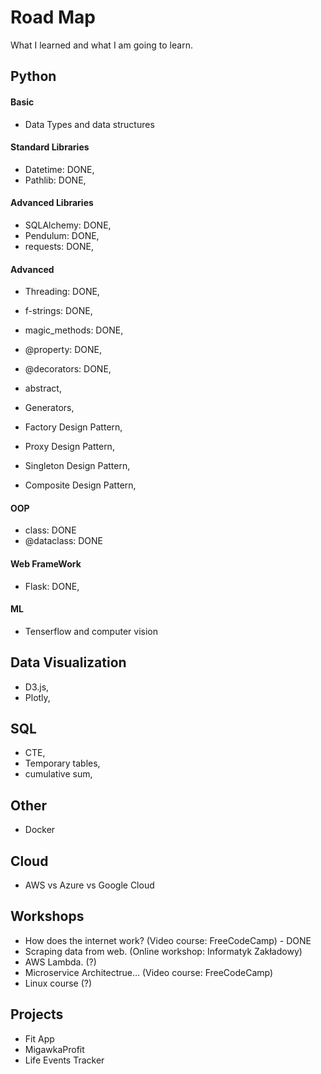 # Road Map
What I learned and what I am going to learn. 

## Python

#### Basic
- Data Types and data structures

#### Standard Libraries
- Datetime: DONE,
- Pathlib: DONE,

#### Advanced Libraries
- SQLAlchemy: DONE,
- Pendulum: DONE,
- requests: DONE,

#### Advanced
- Threading: DONE,
- f-strings: DONE,
- magic_methods: DONE,
- @property: DONE,
- @decorators: DONE,
- abstract,

- Generators,
- Factory Design Pattern,
- Proxy Design Pattern,
- Singleton Design Pattern,
- Composite Design Pattern,

#### OOP
- class: DONE
- @dataclass: DONE

#### Web FrameWork
- Flask: DONE,

#### ML
- Tenserflow and computer vision

## Data Visualization
- D3.js,
- Plotly,

## SQL
- CTE,
- Temporary tables,
- cumulative sum,

## Other
- Docker

## Cloud
- AWS vs Azure vs Google Cloud

## Workshops
- How does the internet work? (Video course: FreeCodeCamp) - DONE
- Scraping data from web. (Online workshop: Informatyk Zakładowy)
- AWS Lambda. (?)
- Microservice Architectrue...  (Video course: FreeCodeCamp)
- Linux course (?)

## Projects
- Fit App 
- MigawkaProfit
- Life Events Tracker